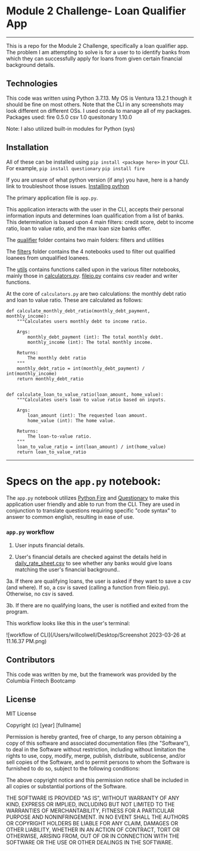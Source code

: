 # Module 2 Challenge- Loan Qualifier App
___
This is a repo for the Module 2 Challenge, specifically a loan qualifier app. The problem I am attempting to solve is for a user to to identify banks from which they can successfully apply for loans from given certain financial background details.

## Technologies
This code was written using Python 3.7.13.
My OS is Ventura 13.2.1 though it should be fine on most others. Note that the CLI in any screenshots may look different on different OSs.
I used conda to manage all of my packages.
Packages used:
fire 0.5.0
csv 1.0
quesitonary 1.10.0

Note: I also utilized built-in modules for Python (sys)

## Installation
All of these can be installed using `pip install <package here>` in your CLI.
For example,
`pip install questionary`
`pip install fire`

If you are unsure of what python version (if any) you have, here is a handy link to troubleshoot those issues. 
[Installing python](https://realpython.com/installing-python/)



The primary application file is `app.py`.

This application interacts with the user in the CLI, accepts their personal information inputs and determines loan qualification from a list of banks.
This determination is based upon 4 main filters: credit score, debt to income ratio, loan to value ratio, and the max loan size banks offer.

The [qualifier](https://github.com/wcolwellcol/Mod2Chall/tree/main/qualifier) folder contains two main folders: filters and utilities

The [filters](https://github.com/wcolwellcol/Mod2Chall/tree/main/qualifier/filters) folder contains the 4 notebooks used to filter out qualified loanees from unqualified loanees.

The [utils](https://github.com/wcolwellcol/Mod2Chall/tree/main/qualifier/utils) contains functions called upon in the various filter notebooks, mainly those in [calculators.py](https://github.com/wcolwellcol/Mod2Chall/blob/main/qualifier/utils/calculators.py). [fileio.py](https://github.com/wcolwellcol/Mod2Chall/blob/main/qualifier/utils/fileio.py) contains csv reader and writer functions.

At the core of `calculators.py` are two calculations: the monthly debt ratio and loan to value ratio. These are calculated as follows:
```
def calculate_monthly_debt_ratio(monthly_debt_payment, monthly_income):
    """Calculates users monthly debt to income ratio.

    Args:
        monthly_debt_payment (int): The total monthly debt.
        monthly_income (int): The total monthly income.

    Returns:
        The monthly debt ratio
    """
    monthly_debt_ratio = int(monthly_debt_payment) / int(monthly_income)
    return monthly_debt_ratio


def calculate_loan_to_value_ratio(loan_amount, home_value):
    """Calculates users loan to value ratio based on inputs.

    Args:
        loan_amount (int): The requested loan amount.
        home_value (int): The home value.

    Returns:
        The loan-to-value ratio.
    """
    loan_to_value_ratio = int(loan_amount) / int(home_value)
    return loan_to_value_ratio
```
____
# Specs on the `app.py` notebook:

The `app.py` notebook utilizes [Python Fire](https://github.com/google/python-fire) and [Questionary](https://github.com/tmbo/questionary) to make this application user friendly and able to run from the CLI. They are used in conjunction to translate questions requiring specific "code syntax" to answer to common english, resulting in ease of use. 

### `app.py` workflow

1. User inputs financial details.

2. User's financial details are checked against the details held in [daily_rate_sheet.csv](https://github.com/wcolwellcol/Mod2Chall/tree/main/data) to see whether any banks would give loans matching the user's financial background..

3a. If there are qualifying loans, the user is asked if they want to save a csv (and where). If so, a csv is saved (calling a function from fileio.py). Otherwise, no csv is saved.

3b. If there are no qualifying loans, the user is notified and exited from the program.

This workflow looks like this in the user's terminal:

![workflow of CLI](/Users/willcolwell/Desktop/Screenshot 2023-03-26 at 11.16.37 PM.png)


## Contributors

This code was written by me, but the framework was provided by the Columbia Fintech Bootcamp

## License

MIT License

Copyright (c) [year] [fullname]

Permission is hereby granted, free of charge, to any person obtaining a copy
of this software and associated documentation files (the "Software"), to deal
in the Software without restriction, including without limitation the rights
to use, copy, modify, merge, publish, distribute, sublicense, and/or sell
copies of the Software, and to permit persons to whom the Software is
furnished to do so, subject to the following conditions:

The above copyright notice and this permission notice shall be included in all
copies or substantial portions of the Software.

THE SOFTWARE IS PROVIDED "AS IS", WITHOUT WARRANTY OF ANY KIND, EXPRESS OR
IMPLIED, INCLUDING BUT NOT LIMITED TO THE WARRANTIES OF MERCHANTABILITY,
FITNESS FOR A PARTICULAR PURPOSE AND NONINFRINGEMENT. IN NO EVENT SHALL THE
AUTHORS OR COPYRIGHT HOLDERS BE LIABLE FOR ANY CLAIM, DAMAGES OR OTHER
LIABILITY, WHETHER IN AN ACTION OF CONTRACT, TORT OR OTHERWISE, ARISING FROM,
OUT OF OR IN CONNECTION WITH THE SOFTWARE OR THE USE OR OTHER DEALINGS IN THE
SOFTWARE.

